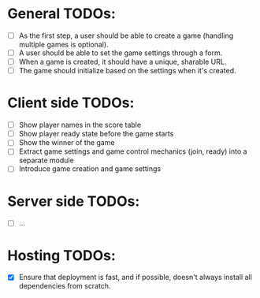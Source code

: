 # General TODOs:

- [ ] As the first step, a user should be able to create a game (handling multiple games is optional).
- [ ] A user should be able to set the game settings through a form.
- [ ] When a game is created, it should have a unique, sharable URL.
- [ ] The game should initialize based on the settings when it's created.
 
 # Client side TODOs:

- [ ] Show player names in the score table
- [ ] Show player ready state before the game starts
- [ ] Show the winner of the game
- [ ] Extract game settings and game control mechanics (join, ready) into a separate module
- [ ] Introduce game creation and game settings
 
 # Server side TODOs:

- [ ] ...

# Hosting TODOs:

- [x] Ensure that deployment is fast, and if possible, doesn't always install all dependencies from scratch.
 
